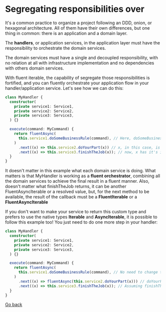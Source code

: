 # Segregating responsibilities over

It's a common practice to organize a project following an DDD, onion, or hexagonal architecture. All of them have their own differences, but one thing in common: there is an application and a domain layer.

The **handlers**, or application services, in the application layer must have the responsibility to orchestrate the domain services.

The domain services must have a single and decoupled responsibility, with no relation at all with infrastructure implementation and no dependencies with others domain services.

With fluent iterable, the capability of segregate those responsibilities is fortified, and you can fluently orchestrate your application flow in your handler/application service. Let's see how we can do this:

```ts
class MyHandler {
  constructor(
    private service1: Service1,
    private service2: Service2,
    private service3: Service3,
  ) {}

  execute(command: MyCommand) {
    return fluentAsync(
      this.service1.doSomeBusinessRule(command), // Here, doSomeBusinessRule returns an Iterable, AsyncIterable, Readable, FluentIterable or FluentAsyncIterable
    )
      .next((x) => this.service2.doYourPart(x)) // x, in this case, is a FluentAsyncIterable with the item type defined by doSomeBusinessRule
      .next((x) => this.service3.finishTheJob(x)); // now, x has it's item type defined by doYourPart
  }
}
```

It doesn't matter in this example what each domain service is doing. What matters is that MyHandler is working as a **fluent orchestrator**, combining all the domain services to achieve the final result in a fluent manner.
Also, doesn't matter what finishTheJob returns, it can be another FluentAsyncIterable or a resolved value, but, for the next method to be available, the result of the callback must be a **FluentIterable** or a **FluentAsyncIterable**

If you don't want to make your service to return this custom type and prefers to use the native types **Iterable** and **AsyncIterable**, it is possible to follow this example too!
You just need to do one more step in your handler:

```ts
class MyHandler {
  constructor(
    private service1: Service1,
    private service2: Service2,
    private service3: Service3,
  ) {}

  execute(command: MyCommand) {
    return fluentAsync(
      this.service1.doSomeBusinessRule(command), // No need to change this line!
    )
      .next((x) => fluentAsync(this.service2.doYourPart(x))) // doYourPart here may return an Iterable or an AsyncIterable, but fluentAsync make next available
      .next((x) => this.service3.finishTheJob(x)); // Assuming finishTheJob is a resolving operation, we didn't wrapped his result
  }
}
```

[Go back](README.md)
